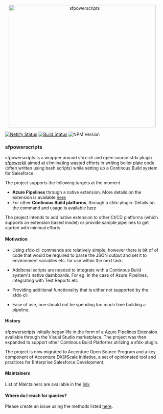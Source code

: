 <p align="center">
  <img alt="sfpowerscripts" src="https://repository-images.githubusercontent.com/248449736/5d08c600-728e-11ea-8267-ae1aceebea60" width="480" height="400">
</p>

[![Netlify Status](https://api.netlify.com/api/v1/badges/b9ffe05d-af14-461e-bfc5-909ea0d7451f/deploy-status)](https://app.netlify.com/sites/sfpowerscripts/deploys) [![Build Status](https://dev.azure.com/dxatscale/sfpowerscripts/_apis/build/status/sfpowerscripts?branchName=master)](https://dev.azure.com/dxatscale/sfpowerscripts/_build/latest?definitionId=40&branchName=master) ![NPM Version](https://img.shields.io/npm/v/@dxatscale/sfpowerscripts)
### sfpowerscripts

sfpowerscripts is a wrapper around sfdx-cli and open source sfdx plugin [sfpowerkit]( 
https://github.com/Accenture/sfpowerkit) aimed at elimiinating wasted efforts in writing boiler plate code (often written using bash scripts) while setting up a  Continous Build system for Salesforce.

The project supports the following targets at the moment
- <b>Azure Pipelines</b> through a native extension. More details on the extension is available [here](https://github.com/Accenture/sfpowerscripts/tree/develop/packages/azpipelines)
- For other <b>Continous Build platforms</b>, through a sfdx-plugin. Details on the command and usage is available [here](https://www.npmjs.com/package/@dxatscale/sfpowerscripts)

The project intends to add native extension to other CI/CD platforms (which supports an extension based model) or provide sample pipelines to get started with minimal efforts.



#### Motivation

- Using sfdx-cli commands are relatively simple, however there is bit of  of code that would be required to parse the JSON output and set it to environment variables etc. for use within the next task.

- Additonal scripts are needed to integrate with a Continous Build system's native dashboards. For eg: In the case of Azure Pipelines, integrating with Test Reports etc

- Providing additional functionality that is either not supported by the sfdx-cli

- Ease of use, one should not be spending too much time building a pipeline.

#### History

sfpowerscripts initially began life in the form of a  Azure Pipelines Extension. available through the Visual Studio marketplace. The project was then expanded to support other Continous Build Platforms utilizing a sfdx-plugin. 

The project is now migrated to  Accenture Open Source Program and a key component of Accenture DX@Scale initiative, a set of opinionated tool and practices for Enterprise Salesforce Development.

#### Maintainers

List of Maintainers are available in the [link](https://sfpowerscripts.com/maintainers/) 


#### Where do I reach for queries?

Please create an issue using the methods listed [here](https://sfpowerscripts.com/support/).
